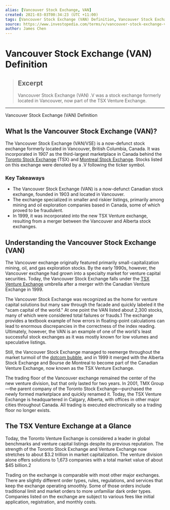 ```yaml
---
alias: [Vancouver Stock Exchange, VAN]
created: 2021-03-03T00:34:23 (UTC +11:00)
tags: [Vancouver Stock Exchange (VAN) Definition, Vancouver Stock Exchange (VAN) Definition]
source: https://www.investopedia.com/terms/v/vancouver-stock-exchange-van-.v.asp
author: James Chen
---
```


# Vancouver Stock Exchange (VAN) Definition

> ## Excerpt
> Vancouver Stock Exchange (VAN) .V was a stock exchange formerly located in Vancouver, now part of the TSX Venture Exchange.

---

Vancouver Stock Exchange (VAN) Definition
## What Is the Vancouver Stock Exchange (VAN)?

The Vancouver Stock Exchange (VAN/VSE) is a now-defunct stock exchange formerly located in Vancouver, British Columbia, Canada. It was incorporated in 1907 as the third-largest marketplace in Canada behind the [Toronto Stock Exchange](https://www.investopedia.com/terms/t/toronto-stock-exchange-tsx.asp) (TSX) and [Montreal Stock Exchange](https://www.investopedia.com/terms/m/montrealexchange.asp). Stocks listed on this exchange were denoted by a .V following the ticker symbol.

### Key Takeaways

-   The Vancouver Stock Exchange (VAN) is a now-defunct Canadian stock exchange, founded in 1903 and located in Vancouver.
-   The exchange specialized in smaller and riskier listings, primarily among mining and oil exploration companies based in Canada, some of which proved to be fraudulent.
-   In 1999, it was incorporated into the new TSX Venture exchange, resulting from a merger between the Vancouver and Alberta stock exchanges.

## Understanding the Vancouver Stock Exchange (VAN)

The Vancouver exchange originally featured primarily small-capitalization mining, oil, and gas exploration stocks. By the early 1990s, however, the Vancouver exchange had grown into a specialty market for venture capital securities. Today, the Vancouver Stock Exchange falls under the [TSX Venture Exchange](https://www.investopedia.com/terms/t/tsxventureexchange.asp) umbrella after a merger with the Canadian Venture Exchange in 1999.

The Vancouver Stock Exchange was recognized as the home for venture capital solutions but many saw through the facade and quickly labeled it the "scam capital of the world." At one point the VAN listed about 2,300 stocks, many of which were considered total failures or frauds.1 The exchange provides a textbook example of how errors in floating-point calculations can lead to enormous discrepancies in the correctness of the index reading. Ultimately, however, the VAN is an example of one of the world's least successful stock exchanges as it was mostly known for low volumes and speculative listings.

Still, the Vancouver Stock Exchange managed to reemerge throughout the market turmoil of the [dotcom bubble](https://www.investopedia.com/terms/d/dotcom-bubble.asp), and in 1999 it merged with the Alberta Stock Exchange and Bourse de Montreal to become part of the Canadian Venture Exchange, now known as the TSX Venture Exchange.

The trading floor of the Vancouver exchange remained the center of the new venture division, but that only lasted for two years. In 2001, TMX Group—the parent company of the Toronto Stock Exchange—purchased the newly formed marketplace and quickly renamed it. Today, the TSX Venture Exchange is headquartered in Calgary, Alberta, with offices in other major cities throughout Canada. All trading is executed electronically so a trading floor no longer exists.

## The TSX Venture Exchange at a Glance

Today, the Toronto Venture Exchange is considered a leader in global benchmarks and venture capital listings despite its previous reputation. The strength of the Toronto Stock Exchange and Venture Exchange now stretches to about $3.2 trillion in market capitalization. The venture division alone offers solutions to 1,673 companies with a total market value of about $45 billion.2

Trading on the exchange is comparable with most other major exchanges. There are slightly different order types, rules, regulations, and services that keep the exchange operating smoothly. Some of those orders include traditional limit and market orders to more unfamiliar dark order types. Companies listed on the exchange are subject to various fees like initial application, registration, and monthly costs.
